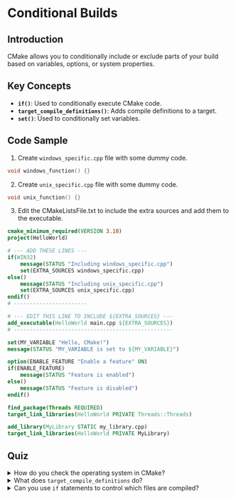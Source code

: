 # Conditional Builds

## Introduction

CMake allows you to conditionally include or exclude parts of your build based on variables, options, or system properties.

## Key Concepts

* **`if()`**: Used to conditionally execute CMake code.
* **`target_compile_definitions()`**: Adds compile definitions to a target.
* **`set()`**: Used to conditionally set variables.

## Code Sample

1. Create `windows_specific.cpp` file with some dummy code.


```cpp
void windows_function() {}
```


2. Create `unix_specific.cpp` file with some dummy code.


```cpp
void unix_function() {}
```


3. Edit the CMakeListsFile.txt to include the extra sources and add them to the executable.


```cmake
cmake_minimum_required(VERSION 3.10)
project(HelloWorld)

# --- ADD THESE LINES ---
if(WIN32)
    message(STATUS "Including windows_specific.cpp")
    set(EXTRA_SOURCES windows_specific.cpp)
else()
    message(STATUS "Including unix_specific.cpp")
    set(EXTRA_SOURCES unix_specific.cpp)
endif()
# -----------------------

# --- EDIT THIS LINE TO INCLUDE ${EXTRA_SOURCES} ---
add_executable(HelloWorld main.cpp ${EXTRA_SOURCES})
# --------------------------------------------------

set(MY_VARIABLE "Hello, CMake!")
message(STATUS "MY_VARIABLE is set to ${MY_VARIABLE}")

option(ENABLE_FEATURE "Enable a feature" ON)
if(ENABLE_FEATURE)
    message(STATUS "Feature is enabled")
else()
    message(STATUS "Feature is disabled")
endif()

find_package(Threads REQUIRED)
target_link_libraries(HelloWorld PRIVATE Threads::Threads)

add_library(MyLibrary STATIC my_library.cpp)
target_link_libraries(HelloWorld PRIVATE MyLibrary)
```


## Quiz

<details>

<summary>How do you check the operating system in CMake?</summary>

You can check the operating system using `if(WIN32)`, `if(APPLE)`, or `if(UNIX)`.

</details>

<details>

<summary>What does <code>target_compile_definitions</code> do?</summary>

`target_compile_definitions` adds compile definitions to a target. These definitions can be conditional using generator expressions.

</details>

<details>

<summary>Can you use <code>if</code> statements to control which files are compiled?</summary>

Yes, you can use `if` statements to control which files are compiled by conditionally adding them to `add_executable` or `add_library`.

</details>
